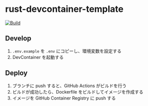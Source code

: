 # rust-devcontainer-template

[![Build](https://github.com/JichouP/rust-devcontainer-template/actions/workflows/build.yml/badge.svg?branch=main)](https://github.com/JichouP/rust-devcontainer-template/actions/workflows/build.yml)

## Develop

1. `.env.example` を `.env` にコピーし、環境変数を設定する
1. DevContainer を起動する

## Deploy

1. ブランチに push すると、GitHub Actions がビルドを行う
1. ビルドが成功したら、Dockerfile をビルドしてイメージを作成する
1. イメージを GitHub Container Registry に push する
